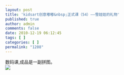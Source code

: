 ```yaml
---
layout: post
title: 'kidsart创意嘟嘟&nbsp;正式课（54）——雪娃娃的礼物'
published: true
author: admin
comments: false
date: 2010-12-19 06:12:45
tags: [ ]
categories: [ ]
permalink: "1208"
---
```

数码课,成品是一副拼图。  
![][1]

 [1]: http://xujianian.com/jx/blog/UploadFiles/2010-12/1226548705.jpg